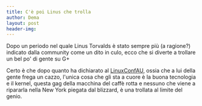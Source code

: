 ```yaml
---
title: C'è poi Linus che trolla
author: Dema
layout: post
header-img: 
---
```

Dopo un periodo nel quale Linus Torvalds è stato sempre più (a ragione?) indicato dalla community come un dito in culo, ecco che si diverte a trollare un bel po' di gente su G+ 

<!-- Place this tag in your head or just before your close body tag. -->
<script type="text/javascript" src="https://apis.google.com/js/plusone.js"></script>

<!-- Place this tag where you want the widget to render. -->
<div class="g-post" data-href="https://plus.google.com/102150693225130002912/posts/RzSZFYWn7sX"></div>

Certo è che dopo quanto ha dichiarato al [LinuxConfAU](1), ossia che a lui della gente frega un cazzo, l'unica cosa che gli sta a cuore è la buona tecnologia e il kernel,  questa gag della macchina del caffè rotta e nessuno che viene a ripararla nella New York piegata dal blizzard, è una trollata al limite del genio.  

[1]: [http://arstechnica.com/business/2015/01/linus-torvalds-on-why-he-isnt-nice-i-dont-care-about-you/]
[2]: [http://linux.conf.au/programme/keynotes]